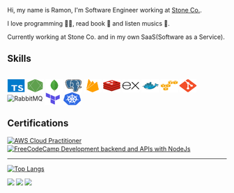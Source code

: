 Hi, my name is Ramon, I'm Software Engineer working at [Stone Co.](https://www.stone.com.br).

I love programming :man_technologist:, read book 📖 and listen musics 🎵. 

Currently working at Stone Co. and in my own SaaS(Software as a Service).

## Skills

<div style="display: inline-block"><br>
  <img align="center" alt="Ts" height="30" width="40" src="https://raw.githubusercontent.com/devicons/devicon/master/icons/typescript/typescript-plain.svg">
  <img align="center" alt="NodeJs" height="30" width="40" src="https://raw.githubusercontent.com/devicons/devicon/master/icons/nodejs/nodejs-plain.svg">
  <img align="center" alt="MongoDB" height="30" width="40" src="https://raw.githubusercontent.com/devicons/devicon/master/icons/mongodb/mongodb-original.svg">
  <img align="center" alt="PostgreSQL" height="30" width="40" src="https://github.com/devicons/devicon/blob/master/icons/postgresql/postgresql-original.svg">
  <img align="center" alt="Firebase" height="30" width="40" src="https://raw.githubusercontent.com/devicons/devicon/master/icons/firebase/firebase-plain.svg">
  <img align="center" alt="Redis" height="30" width="40" src="https://raw.githubusercontent.com/devicons/devicon/master/icons/redis/redis-original.svg">
  <img align="center" alt="Express" height="30" width="40" src="https://raw.githubusercontent.com/devicons/devicon/master/icons/express/express-original.svg">
  <img align="center" alt="Docker" height="30" width="40" src="https://raw.githubusercontent.com/devicons/devicon/master/icons/docker/docker-original.svg">
  <img align="center" alt="AWS" height="30" width="40" src="https://raw.githubusercontent.com/devicons/devicon/master/icons/amazonwebservices/amazonwebservices-original.svg">
  <img align="center" alt="Git" height="30" width="40" src="https://raw.githubusercontent.com/devicons/devicon/master/icons/git/git-original.svg">
  <img align="center" alt="RabbitMQ" height="30" width="40" src="https://icomoon.io/iconsabf18a1/4/649.svg">
  <img align="center" alt="Terraform" height="30" width="40" src="https://github.com/devicons/devicon/blob/master/icons/terraform/terraform-plain.svg">
  <img align="center" alt="K8s" title="K8s" height="30" width="40" src="https://github.com/devicons/devicon/blob/master/icons/kubernetes/kubernetes-plain.svg">
</div>

## Certifications
<a href='https://www.credly.com/badges/c07da8a2-44ea-4b79-aec1-f5dba3bdcd51/public_url' >
  <img align="center" alt="AWS Cloud Practitioner" src="https://images.credly.com/size/72x72/images/00634f82-b07f-4bbd-a6bb-53de397fc3a6/image.png">
</a>

<a href='https://www.freecodecamp.org/certification/ramonpaolo/back-end-development-and-apis' >
  <img height="78px" width="78px" align="center" alt="FreeCodeCamp Development backend and APIs with NodeJs" src="https://ik.imagekit.io/9t3dbkxrtl/image_P9UJJqiyY.png?ik-sdk-version=javascript-1.4.3&updatedAt=1655341109466">
</a>

<hr/>

[![Top Langs](https://github-readme-stats.vercel.app/api/top-langs/?username=ramonpaolo&layout=compact&hide_border=true&hide=css,html,scss,python&theme=dracula)](https://github.com/ramonpaolo/github-readme-stats)

 <a href="https://www.linkedin.com/in/ramonpaolomaran" target="_blank"><img src="https://img.shields.io/badge/-LinkedIn-%230077B5?style=for-the-badge&logo=linkedin&logoColor=white" target="_blank"></a> 
<a href = "mailto:contato.ramonpaolo@gmail.com"><img src="https://img.shields.io/badge/-Gmail-%23333?style=for-the-badge&logo=gmail&logoColor=white" target="_blank"></a>
<a href = "https://medium.com/@ramonpaolo"><img src="https://img.shields.io/badge/-Medium-%23333?style=for-the-badge&logo=medium&logoColor=white" target="_blank"></a>
